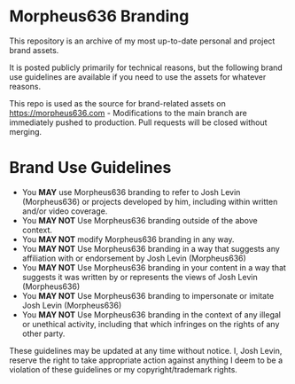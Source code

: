 # Morpheus636 Branding
This repository is an archive of my most up-to-date personal and project brand assets. 

It is posted publicly primarily for technical reasons, but the following brand use guidelines are available if you
need to use the assets for whatever reasons.

This repo is used as the source for brand-related assets on https://morpheus636.com - Modifications 
to the main branch are immediately pushed to production. Pull requests will be closed without merging.

# Brand Use Guidelines
- You **MAY** use Morpheus636 branding to refer to Josh Levin (Morpheus636) or projects developed by him, including within written and/or video coverage.
- You **MAY NOT** Use Morpheus636 branding outside of the above context.
- You **MAY NOT** modify Morpheus636 branding in any way.
- You **MAY NOT** Use Morpheus636 branding in a way that suggests any affiliation with or endorsement by Josh Levin (Morpheus636)
- You **MAY NOT** Use Morpheus636 branding in your content in a way that suggests it was written by or represents the views of Josh Levin (Morpheus636)
- You **MAY NOT** Use Morpheus636 branding to impersonate or imitate Josh Levin (Morpheus636)
- You **MAY NOT** Use Morpheus636 branding in the context of any illegal or unethical activity, including that which infringes on the rights of any other party.

These guidelines may be updated at any time without notice. I, Josh Levin, reserve the right to take appropriate action against
anything I deem to be a violation of these guidelines or my copyright/trademark rights. 
